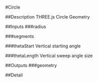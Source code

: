 #Circle

##Description
THREE.js Circle Geometry

##Inputs
###radius


###segments


###thetaStart
Vertical starting angle

###thetaLength
Vertical sweep angle size

##Outputs
###geometry


##Detail


